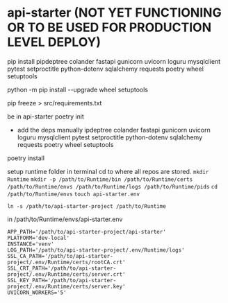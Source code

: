 # api-starter (NOT YET FUNCTIONING OR TO BE USED FOR PRODUCTION LEVEL DEPLOY)


pip install pipdeptree colander fastapi gunicorn uvicorn loguru mysqlclient pytest setproctitle python-dotenv sqlalchemy
requests poetry wheel setuptools

python -m pip install --upgrade wheel setuptools

pip freeze > src/requirements.txt

be in api-starter
poetry init
- add the deps manually
ipdeptree colander fastapi gunicorn uvicorn loguru mysqlclient pytest setproctitle python-dotenv sqlalchemy
requests poetry wheel setuptools

poetry install

setup runtime folder
in terminal cd to where all repos are stored.
`mkdir Runtime`
`mkdir -p /path/to/Runtime/bin /path/to/Runtime/certs /path/to/Runtime/envs /path/to/Runtime/logs /path/to/Runtime/pids`
`cd /path/to/Runtime/envs`
`touch api-starter.env`

`ln -s /path/to/api-starter-project /path/to/Runtime`

in /path/to/Runtime/envs/api-starter.env
```
APP_PATH='/path/to/api-starter-project/api-starter'
PLATFORM='dev-local'
INSTANCE='venv'
LOG_PATH='/path/to/api-starter-project/.env/Runtime/logs'
SSL_CA_PATH='/path/to/api-starter-project/.env/Runtime/certs/rootCA.crt'
SSL_CRT_PATH='/path/to/api-starter-project/.env/Runtime/certs/server.crt'
SSL_KEY_PATH='/path/to/api-starter-project/.env/Runtime/certs/server.key'
UVICORN_WORKERS='5'
```
